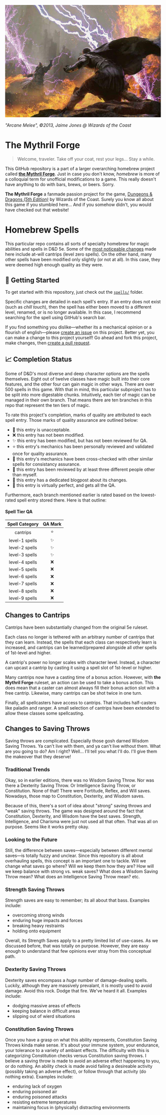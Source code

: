 ![Arcane Melee Art](images/arcane-duel.jpg)

*"Arcane Melee", &copy;2013, Jaime Jones &commat; Wizards of the Coast*

# **The Mythril Forge**
> Welcome, traveler.
> Take off your coat, rest your legs&hellip;
> Stay a while.

This GitHub repository is a part of a larger overarching homebrew project called [**the Mythril Forge**](https://github.com/mythril-forge).
Just in case you don't know, *homebrew* is more of a colloquial term for unofficial modifications to a game.
This really doesn't have anything to do with bars, brews, or beers.
Sorry.

**The Mythril Forge** a fanmade passion project for the game, [Dungeons &amp; Dragons *(5th Edition)*](https://dnd.wizards.com) by Wizards of the Coast.
Surely you know all about this game if you stumbled here&hellip;
And if you somehow didn't, you would have checked out that website!

# Homebrew Spells
This particular repo contains all sorts of specialty homebrew for magic abilities and spells in D&amp;D 5e.
Some of the [most noticeable changes](#changes-to-cantrips) made here include at-will cantrips (level zero spells).
On the other hand, many other spells have been modified only slightly (or not at all).
In this case, they were deemed high enough quality as they were.

## :beginner: Getting Started
To get started with this repository, just check out the [`spells/`](https://github.com/mythril-forge/homebrew-spells/tree/master/spells) folder.

Specific changes are detailed in each spell's entry.
If an entry does not exist (such as *chill touch*), then the spell has either been moved to a different level, renamed, or is no longer available.
In this case, I recommend searching for the spell using GitHub's search bar.

If you find something you dislike&mdash;whether its a mechanical opinion or a flourish of english&mdash;please [create an issue](https://github.com/mythril-forge/homebrew-spells/issues) on this project.
Better yet, you can make a change to this project yourself!
Go ahead and fork this project, make changes, then [create a pull request](https://github.com/mythril-forge/homebrew-spells/pulls).

## :chart_with_upwards_trend: Completion Status
Some of D&D's most diverse and deep character options are the spells themselves.
Eight out of twelve classes have magic built into their core features, and the other four can gain magic in other ways.
There are over 500 spells in this game.
With that in mind, this particular subproject has to be split into more digestable chunks.
Intuitively, each tier of magic can be managed in their own branch.
That means there are ten branches in this repo that represent the ten tiers of magic.

To rate this project's completion, marks of quality are attributed to each spell entry.
Those marks of quality assurance are outlined below:
- :shit: this entry is unacceptable.
- :x: this entry has not been modified.
- :sparkles: this entry has been modified, but has not been reviewed for QA.
- :star: this entry's mechanics has been personally reviewed and validated once for quality assurance.
- :star2: this entry's mechanics have been cross-checked with other similar spells for consistancy assurance.
- :stars: this entry has been reviewed by at least three different people other than myself.
- :milky_way: this entry has a dedicated blogpost about its changes.
- :white_flower: this entry is virtually perfect, and gets all the QA.

Furthermore, each branch mentioned earlier is rated based on the lowest-rated spell entry stored there.
Here is that outline:

#### Spell Tier QA
| Spell Category | QA Mark    |
|:--------------:|:----------:|
| cantrips       | :star:     |
| level-1 spells | :sparkles: |
| level-2 spells | :sparkles: |
| level-3 spells | :sparkles: |
| level-4 spells | :x:        |
| level-5 spells | :x:        |
| level-6 spells | :x:        |
| level-7 spells | :x:        |
| level-8 spells | :x:        |
| level-9 spells | :x:        |

## Changes to Cantrips
Cantrips have been substantially changed from the original 5e ruleset.

Each class no longer is tethered with an arbitrary number of cantrips that they can learn.
Instead, the spells that each class can respectively learn is increased, and cantrips can be learned/prepared alongside all other spells of 1st-level and higher.

A cantrip's power no longer scales with character level.
Instead, a character can upcast a cantrip by casting it using a spell slot of 1st-level or higher.

Many cantrips now have a casting time of a bonus action.
However, with **the Mythril Forge** ruleset, an action can be used to take a bonus action.
This does mean that a caster can almost always fill their bonus action slot with a free cantrip.
Likewise, many cantrips can be shot twice in one turn.

Finally, all spellcasters have access to cantrips.
That includes half-casters like paladin and ranger.
A small selection of cantrips have been extended to allow these classes some spellcasting.

## Changes to Saving Throws
Saving throws are complicated.
Especially those gosh darned Wisdom Saving Throws.
Ya can't live with them, and ya can't live without them.
What are you going to do?
Am I right?
Well&hellip;
I'll tell you what I'll do.
I'll give them the makeover that they deserve!

### Traditional Trends
Okay, so in earlier editions, there was no Wisdom Saving Throw.
Nor was there a Dexterity Saving Throw.
Or Intelligence Saving Throw, or Constitution.
None of that!
There were Fortitude, Reflex, and Will saves.
Nowadays, those map to Constitution, Dexterity, and Wisdom saves.

Because of this, there's a sort of idea about "strong" saving throws and "weak" saving throws.
The game was designed around the fact that Constitution, Dexterity, and Wisdom have the best saves.
Strength, Intelligence, and Charisma were just not used all that often.
That was all on purpose.
Seems like it works pretty okay.

### Looking to the Future
Still, the difference between saves&mdash;especially between different mental saves&mdash;is totally fuzzy and unclear.
Since this repository is all about overhauling spells, this concept is an important one to tackle.
Will we change what saves go where?
Will we keep them how they are?
How will we keep balance with strong vs. weak saves?
What does a Wisdom Saving Throw mean?
What does an Intelligence Saving Throw mean?
etc.

### Strength Saving Throws
Strength saves are easy to remember; its all about that bass.
Examples include:
- overcoming strong winds
- enduring huge impacts and forces
- breaking heavy restraints
- holding onto equipment

Overall, its Strength Saves apply to a pretty limited list of use-cases.
As we discussed before, that was totally on purpose.
However, they are easy enough to understand that few opinions ever stray from this conceptual path.

### Dexterity Saving Throws
Dexterity saves encompass a *huge* number of damage-dealing spells.
Luckily, although they are massively prevalant, it is mostly used to avoid damage.
Avoid this rock.
Dodge that fire.
We've heard it all.
Examples include:
- dodging massive areas of effects
- keeping balance in difficult areas
- slipping out of wierd situations

### Constitution Saving Throws
Once you have a grasp on what this ability represents, Constitution Saving Throws kinda make sense.
It's about your immune system, your endurance, your tolerance to a variety of ambiant effects.
The difficulty with this is categorizing Constitution checks versus Constitution saving throws.
I believe a saving throw is made to avoid an adverse effect happening to you, or do nothing.
An ability check is made avoid failing a desireable activity (possibly taking an adverse effect), or follow through that activity (do nothing extra).
Examples include:
- enduring lack of oxygen
- enduring poisoned air
- enduring poisoned attacks
- resisting extreme temperatures
- maintaining focus in (physically) distracting environments

<!--

---

# Markdown Rules
## Size Categories
Size categories are always written in italics as a mechanic indicator, like so: `*size*`. There are six size categories in total:
- *Tiny*
- *Small*
- *Medium*
- *Large*
- *Huge*
- *Gargantuan*

## Conditional Effects
**conditioned**

## Spell References
[*spell name*](./)

## Dice Rolls
### Regular Roll
…roll `??d??`…on a success…on a failure…

### Coin Flip
…flip `a coin`…on a heads…on a tails…

## Quoutes &amp; Sidebars
> I like quotes.
> 
> &mdash;Jim Darkmagic

&hellip;more description text&hellip;

> Creator commentary &amp; important rules

## Bulleted Lists
Some general instructions:
- A line item can be a full sentance.
- If a line item has multiple sentances, it must have a new line.
	The new line is always led by a tab (`\t`) character.
- Occasionally, an item will have further bullet notes itself:
	- It might look like this.
	- Or like this.
		A nested bullet can also have several sentances.
- And these sentances can always be escaped out one way or the other.

Bullets can occasionally take on one or two words (one preferred):
- ice
- fire
- water

You might notice that a bulleted list of any kind is always led by a sentance ending in a colon (`:`).

--->
